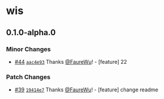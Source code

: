 # wis

## 0.1.0-alpha.0

### Minor Changes

- [#44](https://github.com/wisdesignsystem/wis/pull/44) [`aac4e93`](https://github.com/wisdesignsystem/wis/commit/aac4e93f6c7a7cd5b6cf07d3ac08784dd135c8c1) Thanks [@FaureWu](https://github.com/FaureWu)! - [feature] 22

### Patch Changes

- [#39](https://github.com/wisdesignsystem/wis/pull/39) [`19414e7`](https://github.com/wisdesignsystem/wis/commit/19414e7f903918cf078b3bc8c2237e0197085f3e) Thanks [@FaureWu](https://github.com/FaureWu)! - [feature] change readme
